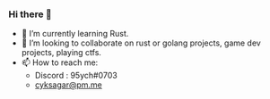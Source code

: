 ### Hi there 👋
- 🌱 I’m currently learning Rust.
- 👯 I’m looking to collaborate on rust or golang projects, game dev projects, playing ctfs.
- 📫 How to reach me: 
   + Discord : 95ych#0703
   + cyksagar@pm.me

                      
<!--
**95ych/95ych** is a ✨ _special_ ✨ repository because its `README.md` (this file) appears on your GitHub profile.

Here are some ideas to get you started:

- 🔭 I’m currently working on ...
- 🌱 I’m currently learning ...
- 👯 I’m looking to collaborate on ...
- 🤔 I’m looking for help with ...
- 💬 Ask me about ...
- 📫 How to reach me: ...
- 😄 Pronouns: ...
- ⚡ Fun fact: ...
-->
